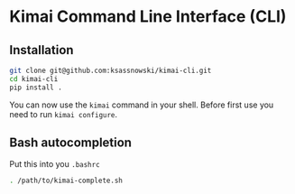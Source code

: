 # Kimai Command Line Interface (CLI)

## Installation

```bash
git clone git@github.com:ksassnowski/kimai-cli.git
cd kimai-cli
pip install .
```

You can now use the `kimai` command in your shell. Before first use you need to run `kimai configure`.

## Bash autocompletion

Put this into you `.bashrc`

```bash
. /path/to/kimai-complete.sh
```

